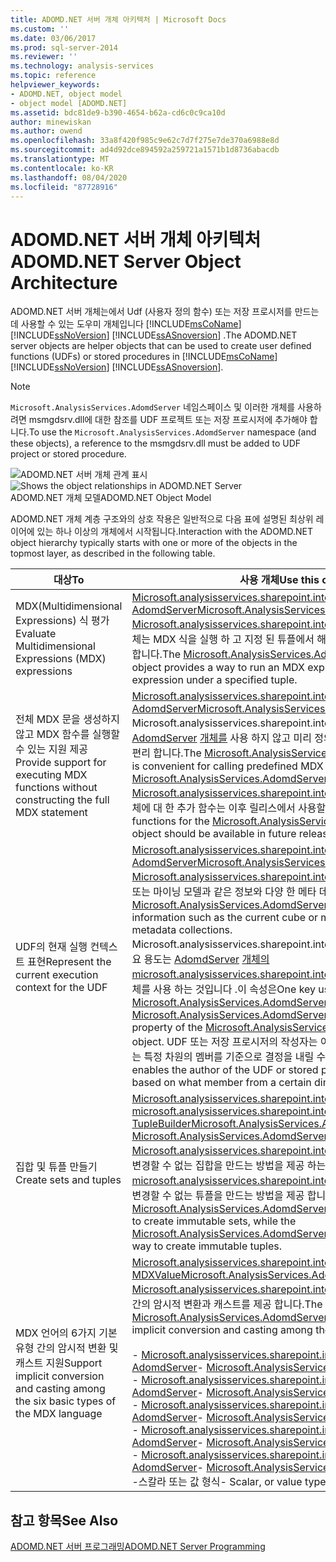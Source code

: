 ```yaml
---
title: ADOMD.NET 서버 개체 아키텍처 | Microsoft Docs
ms.custom: ''
ms.date: 03/06/2017
ms.prod: sql-server-2014
ms.reviewer: ''
ms.technology: analysis-services
ms.topic: reference
helpviewer_keywords:
- ADOMD.NET, object model
- object model [ADOMD.NET]
ms.assetid: bdc81de9-b390-4654-b62a-cd6c0c9ca10d
author: minewiskan
ms.author: owend
ms.openlocfilehash: 33a8f420f985c9e62c7d7f275e7de370a6988e8d
ms.sourcegitcommit: ad4d92dce894592a259721a1571b1d8736abacdb
ms.translationtype: MT
ms.contentlocale: ko-KR
ms.lasthandoff: 08/04/2020
ms.locfileid: "87728916"
---
```

# <a name="adomdnet-server-object-architecture"></a><span data-ttu-id="ca5e8-102">ADOMD.NET 서버 개체 아키텍처</span><span class="sxs-lookup"><span data-stu-id="ca5e8-102">ADOMD.NET Server Object Architecture</span></span>
  <span data-ttu-id="ca5e8-103">ADOMD.NET 서버 개체는에서 Udf (사용자 정의 함수) 또는 저장 프로시저를 만드는 데 사용할 수 있는 도우미 개체입니다 [!INCLUDE[msCoName](../../includes/msconame-md.md)] [!INCLUDE[ssNoVersion](../../includes/ssnoversion-md.md)] [!INCLUDE[ssASnoversion](../../includes/ssasnoversion-md.md)] .</span><span class="sxs-lookup"><span data-stu-id="ca5e8-103">The ADOMD.NET server objects are helper objects that can be used to create user defined functions (UDFs) or stored procedures in [!INCLUDE[msCoName](../../includes/msconame-md.md)] [!INCLUDE[ssNoVersion](../../includes/ssnoversion-md.md)] [!INCLUDE[ssASnoversion](../../includes/ssasnoversion-md.md)].</span></span>  
  
> [!NOTE]  
>  <span data-ttu-id="ca5e8-104">`Microsoft.AnalysisServices.AdomdServer` 네임스페이스 및 이러한 개체를 사용하려면 msmgdsrv.dll에 대한 참조를 UDF 프로젝트 또는 저장 프로시저에 추가해야 합니다.</span><span class="sxs-lookup"><span data-stu-id="ca5e8-104">To use the `Microsoft.AnalysisServices.AdomdServer` namespace (and these objects), a reference to the msmgdsrv.dll must be added to UDF project or stored procedure.</span></span>  
  
 <span data-ttu-id="ca5e8-105">![ADOMD.NET 서버 개체 관계 표시](../../analysis-services/dev-guide/media/adomdnetserverobjectmodel.gif "ADOMD.NET 서버 개체 관계 표시")</span><span class="sxs-lookup"><span data-stu-id="ca5e8-105">![Shows the object relationships in ADOMD.NET Server](../../analysis-services/dev-guide/media/adomdnetserverobjectmodel.gif "Shows the object relationships in ADOMD.NET Server")</span></span>  
<span data-ttu-id="ca5e8-106">ADOMD.NET 개체 모델</span><span class="sxs-lookup"><span data-stu-id="ca5e8-106">ADOMD.NET Object Model</span></span>  
  
 <span data-ttu-id="ca5e8-107">ADOMD.NET 개체 계층 구조와의 상호 작용은 일반적으로 다음 표에 설명된 최상위 레이어에 있는 하나 이상의 개체에서 시작됩니다.</span><span class="sxs-lookup"><span data-stu-id="ca5e8-107">Interaction with the ADOMD.NET object hierarchy typically starts with one or more of the objects in the topmost layer, as described in the following table.</span></span>  
  
|<span data-ttu-id="ca5e8-108">대상</span><span class="sxs-lookup"><span data-stu-id="ca5e8-108">To</span></span>|<span data-ttu-id="ca5e8-109">사용 개체</span><span class="sxs-lookup"><span data-stu-id="ca5e8-109">Use this object</span></span>|  
|--------|---------------------|  
|<span data-ttu-id="ca5e8-110">MDX(Multidimensional Expressions) 식 평가</span><span class="sxs-lookup"><span data-stu-id="ca5e8-110">Evaluate Multidimensional Expressions (MDX) expressions</span></span>|<span data-ttu-id="ca5e8-111">[Microsoft.analysisservices.sharepoint.integration.dll. AdomdServer](/previous-versions/sql/sql-server-2014/ms143609(v=sql.120))</span><span class="sxs-lookup"><span data-stu-id="ca5e8-111">[Microsoft.AnalysisServices.AdomdServer.Expression](/previous-versions/sql/sql-server-2014/ms143609(v=sql.120))</span></span><br /> <span data-ttu-id="ca5e8-112">[Microsoft.analysisservices.sharepoint.integration.dll AdomdServer](/previous-versions/sql/sql-server-2014/ms143609(v=sql.120)) 개체는 MDX 식을 실행 하 고 지정 된 튜플에서 해당 식을 평가 하는 방법을 제공 합니다.</span><span class="sxs-lookup"><span data-stu-id="ca5e8-112">The [Microsoft.AnalysisServices.AdomdServer.Expression](/previous-versions/sql/sql-server-2014/ms143609(v=sql.120)) object provides a way to run an MDX expression and evaluate that expression under a specified tuple.</span></span>|  
|<span data-ttu-id="ca5e8-113">전체 MDX 문을 생성하지 않고 MDX 함수를 실행할 수 있는 지원 제공</span><span class="sxs-lookup"><span data-stu-id="ca5e8-113">Provide support for executing MDX functions without constructing the full MDX statement</span></span>|<span data-ttu-id="ca5e8-114">[Microsoft.analysisservices.sharepoint.integration.dll. AdomdServer](/previous-versions/sql/sql-server-2014/ms143616(v=sql.120))</span><span class="sxs-lookup"><span data-stu-id="ca5e8-114">[Microsoft.AnalysisServices.AdomdServer.MDX](/previous-versions/sql/sql-server-2014/ms143616(v=sql.120))</span></span><br /> <span data-ttu-id="ca5e8-115">Microsoft.analysisservices.sharepoint.integration.dll 개체는 [AdomdServer](/previous-versions/sql/sql-server-2014/ms143616(v=sql.120)) [개체를](/previous-versions/sql/sql-server-2014/ms143609(v=sql.120)) 사용 하지 않고 미리 정의 된 mdx 함수를 호출 하는 데 편리 합니다.</span><span class="sxs-lookup"><span data-stu-id="ca5e8-115">The [Microsoft.AnalysisServices.AdomdServer.MDX](/previous-versions/sql/sql-server-2014/ms143616(v=sql.120)) object is convenient for calling predefined MDX functions without using the [Microsoft.AnalysisServices.AdomdServer.Expression](/previous-versions/sql/sql-server-2014/ms143609(v=sql.120)) object.</span></span> <span data-ttu-id="ca5e8-116">[Microsoft.analysisservices.sharepoint.integration.dll AdomdServer](/previous-versions/sql/sql-server-2014/ms143616(v=sql.120)) 개체에 대 한 추가 함수는 이후 릴리스에서 사용할 수 있습니다.</span><span class="sxs-lookup"><span data-stu-id="ca5e8-116">Additional functions for the [Microsoft.AnalysisServices.AdomdServer.MDX](/previous-versions/sql/sql-server-2014/ms143616(v=sql.120)) object should be available in future releases.</span></span>|  
|<span data-ttu-id="ca5e8-117">UDF의 현재 실행 컨텍스트 표현</span><span class="sxs-lookup"><span data-stu-id="ca5e8-117">Represent the current execution context for the UDF</span></span>|<span data-ttu-id="ca5e8-118">[Microsoft.analysisservices.sharepoint.integration.dll. AdomdServer](/previous-versions/sql/sql-server-2014/ms143353(v=sql.120))</span><span class="sxs-lookup"><span data-stu-id="ca5e8-118">[Microsoft.AnalysisServices.AdomdServer.Context](/previous-versions/sql/sql-server-2014/ms143353(v=sql.120))</span></span><br /> <span data-ttu-id="ca5e8-119">[Microsoft.analysisservices.sharepoint.integration.dll](/previous-versions/sql/sql-server-2014/ms143353(v=sql.120)) 개체는 현재 큐브 또는 마이닝 모델과 같은 정보와 다양 한 메타 데이터 컬렉션을 제공 합니다.</span><span class="sxs-lookup"><span data-stu-id="ca5e8-119">The [Microsoft.AnalysisServices.AdomdServer.Context](/previous-versions/sql/sql-server-2014/ms143353(v=sql.120)) object exposes information such as the current cube or mining model and various metadata collections.</span></span> <span data-ttu-id="ca5e8-120">Microsoft.analysisservices.sharepoint.integration.dll 개체의 한 가지 주요 용도는 [AdomdServer](/previous-versions/sql/sql-server-2014/ms143353(v=sql.120)) [개체의](/previous-versions/sql/sql-server-2014/ms143578(v=sql.120)) [microsoft.analysisservices.sharepoint.integration.dll. AdomdServer](/previous-versions/sql/sql-server-2014/ms137044(v=sql.120)) 개체를 사용 하는 것입니다 .이 속성은</span><span class="sxs-lookup"><span data-stu-id="ca5e8-120">One key use of the [Microsoft.AnalysisServices.AdomdServer.Context](/previous-versions/sql/sql-server-2014/ms143353(v=sql.120)) object is the [Microsoft.AnalysisServices.AdomdServer.Hierarchy.CurrentMember\*](/previous-versions/sql/sql-server-2014/ms137044(v=sql.120)) property of the [Microsoft.AnalysisServices.AdomdServer.Hierarchy](/previous-versions/sql/sql-server-2014/ms143578(v=sql.120)) object.</span></span> <span data-ttu-id="ca5e8-121">UDF 또는 저장 프로시저의 작성자는 이 속성을 사용하여 쿼리가 실행되는 특정 차원의 멤버를 기준으로 결정을 내릴 수 있습니다.</span><span class="sxs-lookup"><span data-stu-id="ca5e8-121">This key usage enables the author of the UDF or stored procedure to make decisions based on what member from a certain dimension the query is on.</span></span>|  
|<span data-ttu-id="ca5e8-122">집합 및 튜플 만들기</span><span class="sxs-lookup"><span data-stu-id="ca5e8-122">Create sets and tuples</span></span>|<span data-ttu-id="ca5e8-123">[Microsoft.analysisservices.sharepoint.integration.dll AdomdServer](/previous-versions/sql/sql-server-2014/ms144510(v=sql.120)), [microsoft.analysisservices.sharepoint.integration.dll. AdomdServer. TupleBuilder](/previous-versions/sql/sql-server-2014/ms145407(v=sql.120))</span><span class="sxs-lookup"><span data-stu-id="ca5e8-123">[Microsoft.AnalysisServices.AdomdServer.SetBuilder](/previous-versions/sql/sql-server-2014/ms144510(v=sql.120)), [Microsoft.AnalysisServices.AdomdServer.TupleBuilder](/previous-versions/sql/sql-server-2014/ms145407(v=sql.120))</span></span><br /> <span data-ttu-id="ca5e8-124">[Microsoft.analysisservices.sharepoint.integration.dll AdomdServer](/previous-versions/sql/sql-server-2014/ms144510(v=sql.120)) 는 변경할 수 없는 집합을 만드는 방법을 제공 하는 반면 [microsoft.analysisservices.sharepoint.integration.dll. AdomdServer](/previous-versions/sql/sql-server-2014/ms145407(v=sql.120)) 는 변경할 수 없는 튜플을 만드는 방법을 제공 합니다.</span><span class="sxs-lookup"><span data-stu-id="ca5e8-124">The [Microsoft.AnalysisServices.AdomdServer.SetBuilder](/previous-versions/sql/sql-server-2014/ms144510(v=sql.120)) provides a way to create immutable sets, while the [Microsoft.AnalysisServices.AdomdServer.TupleBuilder](/previous-versions/sql/sql-server-2014/ms145407(v=sql.120)) provides a way to create immutable tuples.</span></span>|  
|<span data-ttu-id="ca5e8-125">MDX 언어의 6가지 기본 유형 간의 암시적 변환 및 캐스트 지원</span><span class="sxs-lookup"><span data-stu-id="ca5e8-125">Support implicit conversion and casting among the six basic types of the MDX language</span></span>|<span data-ttu-id="ca5e8-126">[Microsoft.analysisservices.sharepoint.integration.dll. AdomdServer. MDXValue](/previous-versions/sql/sql-server-2014/ms143573(v=sql.120))</span><span class="sxs-lookup"><span data-stu-id="ca5e8-126">[Microsoft.AnalysisServices.AdomdServer.MDXValue](/previous-versions/sql/sql-server-2014/ms143573(v=sql.120))</span></span><br /> <span data-ttu-id="ca5e8-127">[Microsoft.analysisservices.sharepoint.integration.dll](/previous-versions/sql/sql-server-2014/ms143573(v=sql.120)) 개체는 다음 형식 간의 암시적 변환과 캐스트를 제공 합니다.</span><span class="sxs-lookup"><span data-stu-id="ca5e8-127">The [Microsoft.AnalysisServices.AdomdServer.MDXValue](/previous-versions/sql/sql-server-2014/ms143573(v=sql.120)) object provides implicit conversion and casting among the following types:</span></span><br /><br /> <span data-ttu-id="ca5e8-128">-   [Microsoft.analysisservices.sharepoint.integration.dll. AdomdServer](/previous-versions/sql/sql-server-2014/ms143578(v=sql.120))</span><span class="sxs-lookup"><span data-stu-id="ca5e8-128">-   [Microsoft.AnalysisServices.AdomdServer.Hierarchy](/previous-versions/sql/sql-server-2014/ms143578(v=sql.120))</span></span><br /><span data-ttu-id="ca5e8-129">-   [Microsoft.analysisservices.sharepoint.integration.dll. AdomdServer](/previous-versions/sql/sql-server-2014/ms143581(v=sql.120))</span><span class="sxs-lookup"><span data-stu-id="ca5e8-129">-   [Microsoft.AnalysisServices.AdomdServer.Level](/previous-versions/sql/sql-server-2014/ms143581(v=sql.120))</span></span><br /><span data-ttu-id="ca5e8-130">-   [Microsoft.analysisservices.sharepoint.integration.dll. AdomdServer](/previous-versions/sql/sql-server-2014/ms143820(v=sql.120))</span><span class="sxs-lookup"><span data-stu-id="ca5e8-130">-   [Microsoft.AnalysisServices.AdomdServer.Member](/previous-versions/sql/sql-server-2014/ms143820(v=sql.120))</span></span><br /><span data-ttu-id="ca5e8-131">-   [Microsoft.analysisservices.sharepoint.integration.dll. AdomdServer](/previous-versions/sql/sql-server-2014/ms145330(v=sql.120))</span><span class="sxs-lookup"><span data-stu-id="ca5e8-131">-   [Microsoft.AnalysisServices.AdomdServer.Tuple](/previous-versions/sql/sql-server-2014/ms145330(v=sql.120))</span></span><br /><span data-ttu-id="ca5e8-132">-   [Microsoft.analysisservices.sharepoint.integration.dll. AdomdServer](/previous-versions/sql/sql-server-2014/ms144530(v=sql.120))</span><span class="sxs-lookup"><span data-stu-id="ca5e8-132">-   [Microsoft.AnalysisServices.AdomdServer.Set](/previous-versions/sql/sql-server-2014/ms144530(v=sql.120))</span></span><br /><span data-ttu-id="ca5e8-133">-스칼라 또는 값 형식</span><span class="sxs-lookup"><span data-stu-id="ca5e8-133">-   Scalar, or value types</span></span>|  
  
## <a name="see-also"></a><span data-ttu-id="ca5e8-134">참고 항목</span><span class="sxs-lookup"><span data-stu-id="ca5e8-134">See Also</span></span>  
 [<span data-ttu-id="ca5e8-135">ADOMD.NET 서버 프로그래밍</span><span class="sxs-lookup"><span data-stu-id="ca5e8-135">ADOMD.NET Server Programming</span></span>](https://docs.microsoft.com/bi-reference/adomd/multidimensional-models-adomd-net-server/adomd-net-server-programming)  
  
  
